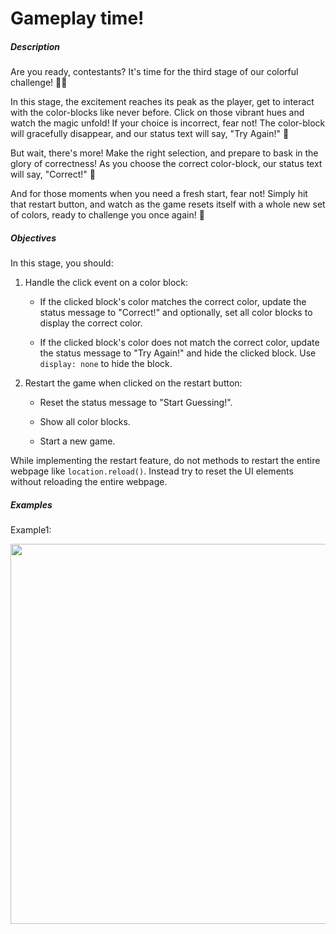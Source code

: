 # Gameplay time!
<div class="step-text">
<h5 id="description">Description</h5><p>Are you ready, contestants? It's time for the third stage of our colorful challenge! 🎨💥</p><p>In this stage, the excitement reaches its peak as the player, get to interact with the color-blocks like never before. Click on those vibrant hues and watch the magic unfold! If your choice is incorrect, fear not! The color-block will gracefully disappear, and our status text will say, "Try Again!" 🌟</p><p>But wait, there's more! Make the right selection, and prepare to bask in the glory of correctness! As you choose the correct color-block, our status text will say, "Correct!" 🎉</p><p>And for those moments when you need a fresh start, fear not! Simply hit that restart button, and watch as the game resets itself with a whole new set of colors, ready to challenge you once again! 🔄</p><h5 id="objectives">Objectives</h5><p>In this stage, you should:</p><ol><li><p>Handle the click event on a color block:</p><ul><li><p>If the clicked block's color matches the correct color, update the status message to "Correct!" and optionally, set all color blocks to display the correct color.</p></li><li><p>If the clicked block's color does not match the correct color, update the status message to "Try Again!" and hide the clicked block. Use <code class="java">display: none</code> to hide the block.</p></li></ul></li><li><p>Restart the game when clicked on the restart button:</p><ul><li><p>Reset the status message to "Start Guessing!".</p></li><li><p>Show all color blocks.</p></li><li><p>Start a new game.</p></li></ul></li></ol><div class="alert alert-warning"><p>While implementing the restart feature, do not methods to restart the entire webpage like <code class="java">location.reload()</code>. Instead try to reset the UI elements without reloading the entire webpage.</p></div><h5 id="examples">Examples</h5><p>Example1:</p><p><picture><img alt="" height="608" src="https://ucarecdn.com/76d9bcf2-ea8a-44c5-9aab-dcc3c2e04538/" width="1080"/></picture></p>
</div>
